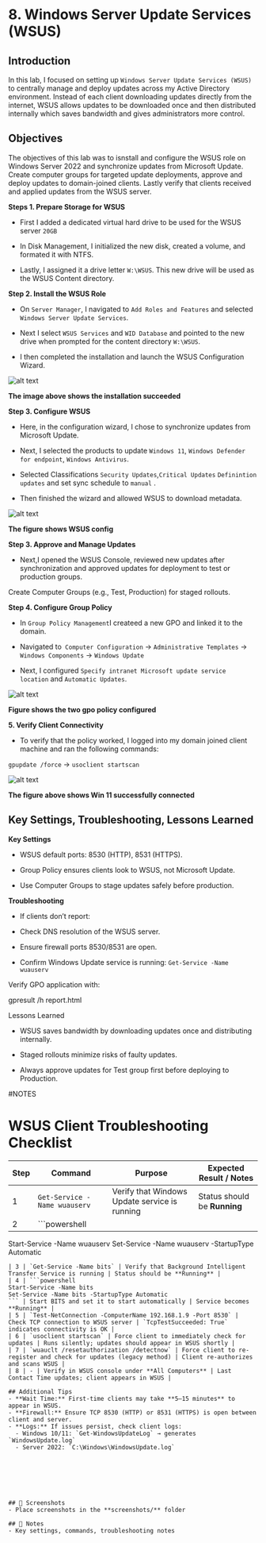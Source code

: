 # 8. Windows Server Update Services (WSUS)

## Introduction

In this lab, I  focused on setting up `Windows Server Update Services (WSUS)` to centrally manage and deploy updates across my Active Directory environment. Instead of each client downloading updates directly from the internet, WSUS allows updates to be downloaded once and then distributed internally which saves bandwidth and gives administrators more control.

## Objectives

The objectives of this lab was to isnstall and configure the WSUS role on Windows Server 2022 and synchronize updates from Microsoft Update. Create computer groups for targeted update deployments, approve and deploy updates to domain-joined clients. Lastly verify that clients received and applied updates from the WSUS server.

**Steps 1. Prepare Storage for WSUS**

- First I added a dedicated virtual hard drive to be used for the WSUS server `20GB`

- In Disk Management, I initialized the new disk, created a volume, and formated it with NTFS.

- Lastly, I assigned it a drive letter `W:\WSUS`. This new drive will be used as the WSUS Content directory.

**Step 2. Install the WSUS Role**

- On `Server Manager`, I navigated to `Add Roles and Features` and selected `Windows Server Update Services`.

- Next I select `WSUS Services` and `WID Database` and pointed to the new drive when prompted for the content directory `W:\WSUS`.

- I then completed the installation and launch the WSUS Configuration Wizard.

![alt text](screenshots/WSUS-installed.png)

**The image above shows the installation succeeded**

**Step 3. Configure WSUS**

- Here, in the configuration wizard, I chose to synchronize updates from Microsoft Update.

- Next, I selected the products to update `Windows 11`, `Windows Defender for endpoint`, `Windows Antivirus`.

- Selected Classifications `Security Updates`,`Critical Updates` `Definintion updates` and set sync schedule to `manual` .

- Then finished the wizard and allowed WSUS to download metadata.


![alt text](screenshots/WSUS-setup.png)

**The figure shows WSUS config**

**Step 3. Approve and Manage Updates**

- Next,I opened the WSUS Console, reviewed new updates after synchronization and approved updates for deployment to test or production groups.

Create Computer Groups (e.g., Test, Production) for staged rollouts.

**Step 4. Configure Group Policy**

- In `Group Policy Management`I createed a new GPO and linked it to the domain.

- Navigated to` Computer Configuration` -> `Administrative Templates` -> `Windows Components` -> `Windows Update`

- Next, I configured `Specify intranet Microsoft update service location` and `Automatic Updates`.

![alt text](screenshots/gpo-policy.png)

**Figure shows the two gpo policy configured**

**5. Verify Client Connectivity**

- To verify that the policy worked, I logged into my domain joined client machine and ran the following commands:

`gpupdate /force` -> `usoclient startscan`

![alt text](screenshots/win11-added-to-wsus.png)

**The figure above shows Win 11 successfully connected**

## Key Settings, Troubleshooting, Lessons Learned

**Key Settings**

- WSUS default ports: 8530 (HTTP), 8531 (HTTPS).

- Group Policy ensures clients look to WSUS, not Microsoft Update.

- Use Computer Groups to stage updates safely before production.

**Troubleshooting**

- If clients don’t report:

- Check DNS resolution of the WSUS server.

- Ensure firewall ports 8530/8531 are open.

- Confirm Windows Update service is running: `Get-Service -Name wuauserv`

Verify GPO application with:

gpresult /h report.html

Lessons Learned

- WSUS saves bandwidth by downloading updates once and distributing internally.

- Staged rollouts minimize risks of faulty updates.

- Always approve updates for Test group first before deploying to Production.
 
 #NOTES
 
# WSUS Client Troubleshooting Checklist

| Step | Command | Purpose | Expected Result / Notes |
|------|---------|---------|------------------------|
| 1 | `Get-Service -Name wuauserv` | Verify that Windows Update service is running | Status should be **Running** |
| 2 | ```powershell
Start-Service -Name wuauserv
Set-Service -Name wuauserv -StartupType Automatic

``` | Start Windows Update service and set it to start automatically | Service becomes **Running** |
| 3 | `Get-Service -Name bits` | Verify that Background Intelligent Transfer Service is running | Status should be **Running** |
| 4 | ```powershell
Start-Service -Name bits
Set-Service -Name bits -StartupType Automatic
``` | Start BITS and set it to start automatically | Service becomes **Running** |
| 5 | `Test-NetConnection -ComputerName 192.168.1.9 -Port 8530` | Check TCP connection to WSUS server | `TcpTestSucceeded: True` indicates connectivity is OK |
| 6 | `usoclient startscan` | Force client to immediately check for updates | Runs silently; updates should appear in WSUS shortly |
| 7 | `wuauclt /resetauthorization /detectnow` | Force client to re-register and check for updates (legacy method) | Client re-authorizes and scans WSUS |
| 8 | - | Verify in WSUS console under **All Computers** | Last Contact Time updates; client appears in WSUS |

## Additional Tips
- **Wait Time:** First-time clients may take **5–15 minutes** to appear in WSUS.  
- **Firewall:** Ensure TCP 8530 (HTTP) or 8531 (HTTPS) is open between client and server.  
- **Logs:** If issues persist, check client logs:  
  - Windows 10/11: `Get-WindowsUpdateLog` → generates `WindowsUpdate.log`  
  - Server 2022: `C:\Windows\WindowsUpdate.log`







## 📸 Screenshots
- Place screenshots in the **screenshots/** folder

## 📝 Notes
- Key settings, commands, troubleshooting notes

